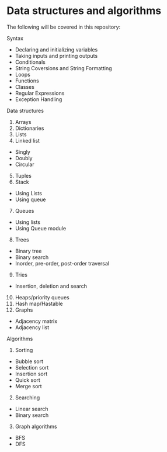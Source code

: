 # Data structures and algorithms

The following will be covered in this repository:

Syntax
- Declaring and initializing variables
- Taking inputs and printing outputs
- Conditionals
- String Coversions and String Formatting 
- Loops
- Functions
- Classes
- Regular Expressions 
- Exception Handling

Data structures
1. Arrays
2. Dictionaries
3. Lists
4. Linked list
- Singly 
- Doubly
- Circular
5. Tuples
6. Stack
- Using Lists
- Using queue
7. Queues
- Using lists
- Using Queue module
8. Trees
- Binary tree
- Binary search
- Inorder, pre-order, post-order traversal
9. Tries
- Insertion, deletion and search
10. Heaps/priority queues
11. Hash map/Hastable
12. Graphs
- Adjacency matrix
- Adjacency list


Algorithms
1. Sorting
- Bubble sort
- Selection sort
- Insertion sort
- Quick sort
- Merge sort
2. Searching
- Linear search
- Binary search
3. Graph algorithms
- BFS
- DFS
